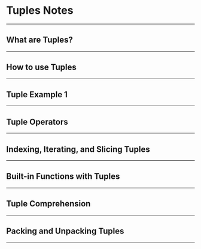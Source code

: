 # Tuples Notes
------
**What are Tuples?**
------

------
**How to use Tuples**
------

------
**Tuple Example 1**
------

------
**Tuple Operators**
------

------
**Indexing, Iterating, and Slicing Tuples**
------

------
**Built-in Functions with Tuples**
------

------
**Tuple Comprehension**
------

------
**Packing and Unpacking Tuples**
------

------
